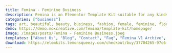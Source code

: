 ```yaml
---
title: Femina - Feminine Business
description: Femina is an Elementor Template Kit suitable for any kinds of creative business such as interior design, design agency, digital products and beauty website service. It has 12+ pre-built templates with a feminine, professional and modern style. This kit has been optimized for use with the free Hello Elementor theme but may be used with most themes that support Elementor.
categories: ["business"]
tags: art, beautiful, beauty, business, fashion, female, feminine, floral, girl, light, marble, peach, pink, woman
demo: https://demo.moxcreative.com/femina/template-kit/homepage/
image: /images/posts/Femina - Feminine Business.jpeg
templates: ["About Us", "Blog", "Contact", "Faq", "Femina V1 Archive", "Femina V1 Error 404", "Femina V1 Footer", "Femina V1 Header", "Femina V1 Menu Slide", "Femina V1 Popup Promo", "Femina V1 Single Post", "Gallery", "Global", "Homepage", "Portfolio", "Service", "Team"]
download: https://elemkits.lemonsqueezy.com/checkout/buy/37704265-97c6-415a-85a3-d6a977e8ed9f
---
```

